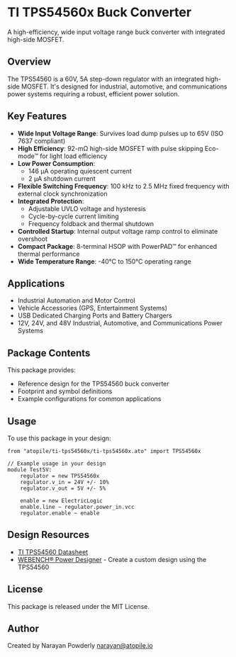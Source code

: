 # TI TPS54560x Buck Converter

A high-efficiency, wide input voltage range buck converter with integrated high-side MOSFET.

## Overview

The TPS54560 is a 60V, 5A step-down regulator with an integrated high-side MOSFET. It's designed for industrial, automotive, and communications power systems requiring a robust, efficient power solution.

## Key Features

- **Wide Input Voltage Range**: Survives load dump pulses up to 65V (ISO 7637 compliant)
- **High Efficiency**: 92-mΩ high-side MOSFET with pulse skipping Eco-mode™ for light load efficiency
- **Low Power Consumption**:
  - 146 μA operating quiescent current
  - 2 μA shutdown current
- **Flexible Switching Frequency**: 100 kHz to 2.5 MHz fixed frequency with external clock synchronization
- **Integrated Protection**:
  - Adjustable UVLO voltage and hysteresis
  - Cycle-by-cycle current limiting
  - Frequency foldback and thermal shutdown
- **Controlled Startup**: Internal output voltage ramp control to eliminate overshoot
- **Compact Package**: 8-terminal HSOP with PowerPAD™ for enhanced thermal performance
- **Wide Temperature Range**: -40°C to 150°C operating range

## Applications

- Industrial Automation and Motor Control
- Vehicle Accessories (GPS, Entertainment Systems)
- USB Dedicated Charging Ports and Battery Chargers
- 12V, 24V, and 48V Industrial, Automotive, and Communications Power Systems

## Package Contents

This package provides:

- Reference design for the TPS54560 buck converter
- Footprint and symbol definitions
- Example configurations for common applications

## Usage

To use this package in your design:

```ato
from "atopile/ti-tps54560x/ti-tps54560x.ato" import TPS54560x

// Example usage in your design
module Test5V:
    regulator = new TPS54560x
    regulator.v_in = 24V +/- 10%
    regulator.v_out = 5V +/- 5%

    enable = new ElectricLogic
    enable.line ~ regulator.power_in.vcc
    regulator.enable ~ enable
```

## Design Resources

- [TI TPS54560 Datasheet](https://www.ti.com/lit/ds/symlink/tps54560.pdf)
- [WEBENCH® Power Designer](https://webench.ti.com/power-designer/) - Create a custom design using the TPS54560

## License

This package is released under the MIT License.

## Author

Created by Narayan Powderly <narayan@atopile.io>
